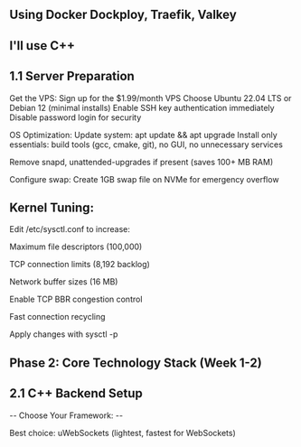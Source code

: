 Using Docker Dockploy, Traefik, Valkey
-------------------------------
I'll use C++ 
-------------------
1.1 Server Preparation
----------------------
Get the VPS:
Sign up for the $1.99/month VPS
Choose Ubuntu 22.04 LTS or Debian 12 (minimal installs)
Enable SSH key authentication immediately
Disable password login for security

OS Optimization:
Update system: apt update && apt upgrade
Install only essentials: build tools (gcc, cmake, git), no GUI, no unnecessary services

Remove snapd, unattended-upgrades if present (saves 100+ MB RAM)

Configure swap: Create 1GB swap file on NVMe for emergency overflow

Kernel Tuning:
--------------
Edit /etc/sysctl.conf to increase:

Maximum file descriptors (100,000)

TCP connection limits (8,192 backlog)

Network buffer sizes (16 MB)

Enable TCP BBR congestion control

Fast connection recycling

Apply changes with sysctl -p


Phase 2: Core Technology Stack (Week 1-2)
-------------------------------

2.1 C++ Backend Setup
----------------------

-- Choose Your Framework: --

Best choice: uWebSockets (lightest, fastest for WebSockets)
